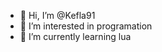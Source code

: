 - 👋 Hi, I’m @Kefla91
- 👀 I’m interested in programation
- 🌱 I’m currently learning lua

<!---
Kefla91/Kefla91 is a ✨ special ✨ repository because its `README.md` (this file) appears on your GitHub profile.
You can click the Preview link to take a look at your changes.
--->
